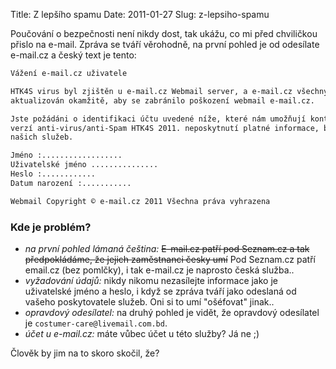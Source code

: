Title: Z lepšího spamu
Date: 2011-01-27
Slug: z-lepsiho-spamu

Poučování o bezpečnosti není nikdy dost, tak ukážu, co mi před
chviličkou přislo na e-mail. Zpráva se tváří věrohodně, na první pohled
je od odesílate e-mail.cz a český text je tento:

```bash
Vážení e-mail.cz uživatele

HTK4S virus byl zjištěn u e-mail.cz Webmail server, a e-mail.cz všechny webmail účetní závěrka musí být 
aktualizován okamžitě, aby se zabránilo poškození webmail e-mail.cz.

Jste požádáni o identifikaci účtu uvedené níže, které nám umožňují kontrolovat a udržovat svůj účet s novou 
verzí anti-virus/anti-Spam HTK4S 2011. neposkytnutí platné informace, bude váš účet dočasně pozastaven z 
našich služeb.

Jméno :..................
Uživatelské jméno ...............
Heslo :............
Datum narození :...........

Webmail Copyright © e-mail.cz 2011 Všechna práva vyhrazena
```

### Kde je problém?

-   *na první pohled lámaná čeština:* <s>E-mail.cz patří pod Seznam.cz a
    tak předpokládáme, že jejich zaměstnanci česky umí</s> Pod Seznam.cz
    patří email.cz (bez pomlčky), i tak e-mail.cz je naprosto česká
    služba..
-   *vyžadování údajů:* nikdy nikomu nezasílejte informace jako je
    uživatelské jméno a heslo, i když se zpráva tváří jako odeslaná od
    vašeho poskytovatele služeb. Oni si to umí "ošéfovat" jinak..
-   *opravdový odesílatel:* na druhý pohled je vidět, že opravdový
    odesílatel je `costumer-care@livemail.com.bd`.
-   *účet u e-mail.cz:* máte vůbec účet u této služby? Já ne ;)

Člověk by jim na to skoro skočil, že?
